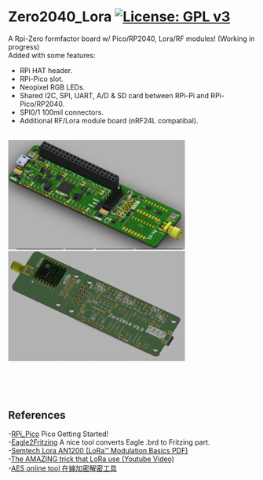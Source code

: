 # Zero2040_Lora [![License: GPL v3](https://img.shields.io/badge/License-GPLv3-blue.svg)](https://www.gnu.org/licenses/gpl-3.0)<br>

A Rpi-Zero formfactor board w/ Pico/RP2040, Lora/RF modules! (Working in progress)<br>
Added with some features:
 - RPi HAT header.
 - RPi-Pico slot.
 - Neopixel RGB LEDs.
 - Shared I2C, SPI, UART, A/D & SD card between RPi-Pi and RPi-Pico/RP2040.
 - SPI0/1 100mil connectors.
 - Additional RF/Lora module board (nRF24L compatibal).

 <br><img src="pic/Z2040TopV09.png " width=360> <img src="pic/Z2040BottomV09.png " width=360> <br>


<br>
<br>
<br>

## References <br>
  -[RPi_Pico](https://www.raspberrypi.org/documentation/pico/getting-started/) Pico Getting Started!<br>
  -[Eagle2Fritzing](https://github.com/squix78/eagle2fritzing-parent) A nice tool converts Eagle .brd to Fritzing part.<br> 
  -[Semtech Lora AN1200 (LoRa™ Modulation Basics PDF)](https://github.com/jmysu/Zero2040_Lora/blob/main/an1200.22.pdf)<br>
  -[The AMAZING trick that LoRa use (Youtube Video)](https://www.youtube.com/watch?v=jHWepP1ZWTk)<br>
  -[AES online tool 在線加密解密工具](https://www.010tools.com/AES) <br>
